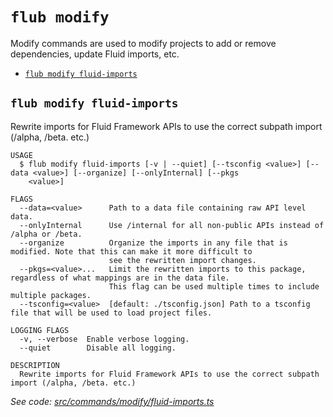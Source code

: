 `flub modify`
=============

Modify commands are used to modify projects to add or remove dependencies, update Fluid imports, etc.

* [`flub modify fluid-imports`](#flub-modify-fluid-imports)

## `flub modify fluid-imports`

Rewrite imports for Fluid Framework APIs to use the correct subpath import (/alpha, /beta. etc.)

```
USAGE
  $ flub modify fluid-imports [-v | --quiet] [--tsconfig <value>] [--data <value>] [--organize] [--onlyInternal] [--pkgs
    <value>]

FLAGS
  --data=<value>      Path to a data file containing raw API level data.
  --onlyInternal      Use /internal for all non-public APIs instead of /alpha or /beta.
  --organize          Organize the imports in any file that is modified. Note that this can make it more difficult to
                      see the rewritten import changes.
  --pkgs=<value>...   Limit the rewritten imports to this package, regardless of what mappings are in the data file.
                      This flag can be used multiple times to include multiple packages.
  --tsconfig=<value>  [default: ./tsconfig.json] Path to a tsconfig file that will be used to load project files.

LOGGING FLAGS
  -v, --verbose  Enable verbose logging.
  --quiet        Disable all logging.

DESCRIPTION
  Rewrite imports for Fluid Framework APIs to use the correct subpath import (/alpha, /beta. etc.)
```

_See code: [src/commands/modify/fluid-imports.ts](https://github.com/microsoft/FluidFramework/blob/main/build-tools/packages/build-cli/src/commands/modify/fluid-imports.ts)_
